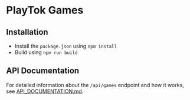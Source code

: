 # PlayTok Games

## Installation
 - Install the `package.json` using `npm install`
 - Build using `npm run build`

## API Documentation

For detailed information about the `/api/games` endpoint and how it works, see [API_DOCUMENTATION.md](./API_DOCUMENTATION.md).
